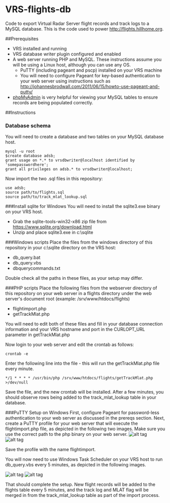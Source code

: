 # VRS-flights-db
Code to export Virtual Radar Server flight records and track logs to a MySQL database.  This is the code used to power http://flights.hillhome.org.

##Prerequisites
- VRS installed and running
- VRS database writer plugin configured and enabled
- A web server running PHP and MySQL. These instructions assume you will be using a Linux host, although you can use any OS.
  - PuTTY (including pageant and pscp) installed on your VRS machine
  - You will need to configure Pageant for key-based authentication to your web server using instructions such as http://johannesbrodwall.com/2011/06/15/howto-use-pageant-and-putty/
- [phpMyAdmin](https://www.phpmyadmin.net) is very helpful for viewing your MySQL tables to ensure records are being populated correctly.

##Instructions

### Database schema
You will need to create a database and two tables on your MySQL database host.

```
mysql -u root
$create database adsb;
grant usage on *.* to vrsdbwriter@localhost identified by 'somepasswordhere';
grant all privileges on adsb.* to vrsdbwriter@localhost;
```

Now import the two .sql files in this repository:
```
use adsb;
source path/to/flights.sql
source path/to/track_mlat_lookup.sql
```

###Install sqlite for Windows
You will need to install the sqlite3.exe binary on your VRS host.
- Grab the sqlite-tools-win32-x86 zip file from https://www.sqlite.org/download.html
- Unzip and place sqlite3.exe in c:\sqlite

###Windows scripts
Place the files from the windows directory of this repository in your c:\sqlite directory on the VRS host:
- db_query.bat
- db_query.vbs
- dbquerycommands.txt

Double check all the paths in these files, as your setup may differ.

###PHP scripts
Place the following files from the webserver directory of this repository on your web server in a flights directory under the web server's document root (example: /srv/www/htdocs/flights)
- flightimport.php
- getTrackMlat.php

You will need to edit both of these files and fill in your database connection information and your VRS hostname and port in the CURLOPT_URL parameter in getTrackMlat.php

Now login to your web server and edit the crontab as follows:
```
crontab -e
```
Enter the following line into the file - this will run the getTrackMlat.php file every minute.
```
*/1 * * * * /usr/bin/php /srv/www/htdocs/flights/getTrackMlat.php >/dev/null
```
Save the file, and the new crontab will be installed.  After a few minutes, you should observe rows being added to the track_mlat_lookup table in your database.

###PuTTY Setup on Windows
First, configure Pageant for password-less authentication to your web server as discussed in the prereqs section.
Next, create a PuTTY profile for your web server that will execute the flightimport.php file, as depicted in the following two images.  Make sure you use the correct path to the php binary on your web server.
![alt tag](https://raw.github.com/ProHill/VRS-flights-db/master/images/putty1.png)
![alt tag](https://raw.github.com/ProHill/VRS-flights-db/master/images/putty2.png)

Save the profile with the name flightimport.

You will now need to use Windows Task Scheduler on your VRS host to run db_query.vbs every 5 minutes, as depicted in the following images.

![alt tag](https://raw.github.com/ProHill/VRS-flights-db/master/images/wintask1.png)
![alt tag](https://raw.github.com/ProHill/VRS-flights-db/master/images/wintask2.png)

That should complete the setup.  New flight records will be added to the flights table every 5 minutes, and the track log and MLAT flag will be merged in from the track_mlat_lookup table as part of the import process.
